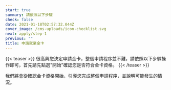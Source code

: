 ```yaml
---
start: true
summary: 請依照以下步驟
check: false
date: 2021-01-18T02:57:32.044Z
cover_image: /cms-uploads/icon-checklist.svg
next: apply/step-1
previous: ""
title: 申請就業金卡
---
```

{{< teaser >}}
很高興您決定申請金卡，整個申請程序並不難，請依照以下步驟操作即可，首先請先點選"開始"確認您是否符合金卡資格。
{{< /teaser >}}

我們將會從確認金卡資格開始，引導您完成整個申請程序，並說明可能發生的情況。